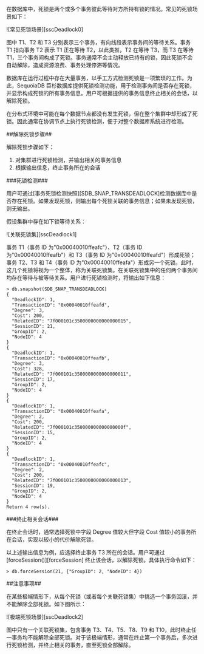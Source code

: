 在数据库中，死锁是两个或多个事务彼此等待对方所持有锁的情况。常见的死锁场景如下：

![常见死锁场景][sscDeadlock0]

图中 T1、T2 和 T3 分别表示三个事务，有向线段表示事务间的等待关系。事务 T1 指向事务 T2 表示 T1 正在等待 T2，以此类推，T2 在等待 T3，而 T3 在等待 T1，三个事务间构成了死锁。事务通常不会主动释放已持有的锁，因此死锁不会自动解除，造成资源浪费、事务处理停滞等情况。

数据库在运行过程中存在大量事务，以手工方式检测死锁是一项繁琐的工作。为此，SequoiaDB 巨杉数据库提供死锁检测功能，用于检测事务间是否存在死锁，并显示构成死锁的所有事务信息。用户可根据提供的事务信息终止相关的会话，以解除死锁。

在分布式环境中可能在每个数据节点都没有发生死锁，但在整个集群中却形成了死锁。因此通常在协调节点上执行死锁检测，便于对整个数据库系统进行检测。

##解除死锁步骤##

解除死锁步骤如下：

1. 对集群进行死锁检测，并输出相关的事务信息
2. 根据输出信息，终止事务所在的会话

###死锁检测###

用户可通过[事务死锁检测快照][SDB_SNAP_TRANSDEADLOCK]检测数据库中是否存在死锁。如果发现死锁，则输出每个死锁关联的事务信息；如果未发现死锁，则无输出。

假设集群中存在如下锁等待关系：

![关联死锁集][sscDeadlock1]

事务 T1（事务 ID 为"0x00040010ffeafc"）、T2（事务 ID 为"0x00040010ffeafb"）和 T3（事务 ID 为"0x00040010ffeafd"）形成死锁；事务 T2、T3 和 T4（事务 ID 为"0x00040010ffeafa"）形成另一个死锁。此时，这几个死锁将视为一个整体，称为关联死锁集。在关联死锁集中的任何两个事务间均存在等待与被等待关系。用户进行死锁检测时，将输出如下信息：

```lang-javascript
> db.snapshot(SDB_SNAP_TRANSDEADLOCK)
{
  "DeadlockID": 1,
  "TransactionID": "0x00040010ffeafd",
  "Degree": 3,
  "Cost": 200,
  "RelatedID": "7f000101c3500000000000000015",
  "SessionID": 21,
  "GroupID": 2,
  "NodeID": 4
}
{
  "DeadlockID": 1,
  "TransactionID": "0x00040010ffeafb",
  "Degree": 3,
  "Cost": 328,
  "RelatedID": "7f000101c3500000000000000011",
  "SessionID": 17,
  "GroupID": 2,
  "NodeID": 4
}
{
  "DeadlockID": 1,
  "TransactionID": "0x00040010ffeafa",
  "Degree": 2,
  "Cost": 200,
  "RelatedID": "7f000101c350000000000000000f",
  "SessionID": 15,
  "GroupID": 2,
  "NodeID": 4
}
{
  "DeadlockID": 1,
  "TransactionID": "0x00040010ffeafc",
  "Degree": 2,
  "Cost": 200,
  "RelatedID": "7f000101c3500000000000000013",
  "SessionID": 19,
  "GroupID": 2,
  "NodeID": 4
}
Return 4 row(s).
```

###终止相关会话###

在终止会话时，通常选择死锁中字段 Degree 值较大但字段 Cost 值较小的事务所在会话，实现以较小的代价解除死锁。
                                                 
以上述输出信息为例，应选择终止事务 T3 所在的会话。用户可通过 [forceSession()][forceSession] 终止该会话，以解除死锁。具体执行命令如下：

```lang-javascript
> db.forceSession(21, {"GroupID": 2, "NodeID": 4})
```

##注意事项##

在某些极端情形下，从每个死锁（或者每个关联死锁集）中挑选一个事务回滚，并不能解除全部死锁。如下图所示：

![极端死锁场景][sscDeadlock2]

图中只有一个关联死锁集，包含事务 T3、T4、T5、T8、T9 和 T10，此时终止任一事务均不能解除全部死锁。对于该极端情形，通常在终止第一个事务后，多次进行死锁检测，并终止相关的事务，直至死锁全部解除。


[^_^]:
     本文使用的所有引用及连接
[SDB_SNAP_TRANSDEADLOCK]:manual/Manual/Snapshot/SDB_SNAP_TRANSDEADLOCK.md
[SDB_SNAP_TRANSWAITS]:manual/Manual/Snapshot/SDB_SNAP_TRANSWAITS.md
[forceSession]:manual/Manual/Sequoiadb_Command/Sdb/forceSession.md
[sscDeadlock0]:images/Distributed_Engine/Maintainance/sscDeadlock0.png
[sscDeadlock1]:images/Distributed_Engine/Maintainance/sscDeadlock1.png
[sscDeadlock2]:images/Distributed_Engine/Maintainance/sscDeadlock2.png
